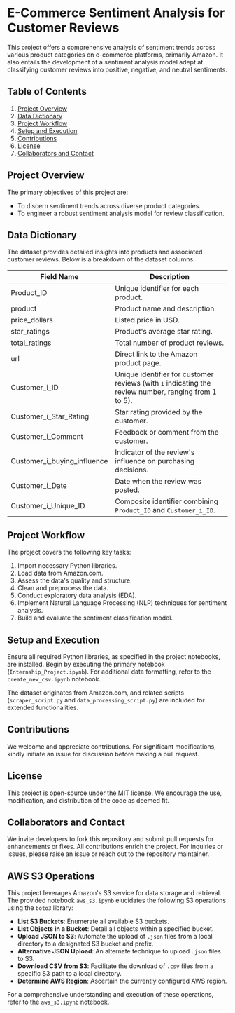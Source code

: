 
# E-Commerce Sentiment Analysis for Customer Reviews

This project offers a comprehensive analysis of sentiment trends across various product categories on e-commerce platforms, primarily Amazon. It also entails the development of a sentiment analysis model adept at classifying customer reviews into positive, negative, and neutral sentiments.

## Table of Contents
1. [Project Overview](#project-overview)
2. [Data Dictionary](#data-dictionary)
3. [Project Workflow](#project-workflow)
4. [Setup and Execution](#setup-and-execution)
5. [Contributions](#contributions)
6. [License](#license)
7. [Collaborators and Contact](#collaborators-and-contact)

## Project Overview <a name="project-overview"></a>
The primary objectives of this project are:
- To discern sentiment trends across diverse product categories.
- To engineer a robust sentiment analysis model for review classification.

## Data Dictionary <a name="data-dictionary"></a>

The dataset provides detailed insights into products and associated customer reviews. Below is a breakdown of the dataset columns:

| Field Name                | Description |
|---------------------------|-------------|
| Product_ID                | Unique identifier for each product. |
| product                   | Product name and description. |
| price_dollars             | Listed price in USD. |
| star_ratings              | Product's average star rating. |
| total_ratings             | Total number of product reviews. |
| url                       | Direct link to the Amazon product page. |
| Customer_i_ID             | Unique identifier for customer reviews (with `i` indicating the review number, ranging from 1 to 5). |
| Customer_i_Star_Rating    | Star rating provided by the customer. |
| Customer_i_Comment        | Feedback or comment from the customer. |
| Customer_i_buying_influence | Indicator of the review's influence on purchasing decisions. |
| Customer_i_Date           | Date when the review was posted. |
| Customer_i_Unique_ID      | Composite identifier combining `Product_ID` and `Customer_i_ID`. |

## Project Workflow <a name="project-workflow"></a>
The project covers the following key tasks:
1. Import necessary Python libraries.
2. Load data from Amazon.com.
3. Assess the data's quality and structure.
4. Clean and preprocess the data.
5. Conduct exploratory data analysis (EDA).
6. Implement Natural Language Processing (NLP) techniques for sentiment analysis.
7. Build and evaluate the sentiment classification model.

## Setup and Execution <a name="setup-and-execution"></a>
Ensure all required Python libraries, as specified in the project notebooks, are installed. Begin by executing the primary notebook (`Internship_Project.ipynb`). For additional data formatting, refer to the `create_new_csv.ipynb` notebook.

The dataset originates from Amazon.com, and related scripts (`scraper_script.py` and `data_processing_script.py`) are included for extended functionalities.

## Contributions <a name="contributions"></a>
We welcome and appreciate contributions. For significant modifications, kindly initiate an issue for discussion before making a pull request.

## License <a name="license"></a>
This project is open-source under the MIT license. We encourage the use, modification, and distribution of the code as deemed fit.

## Collaborators and Contact <a name="collaborators-and-contact"></a>
We invite developers to fork this repository and submit pull requests for enhancements or fixes. All contributions enrich the project. For inquiries or issues, please raise an issue or reach out to the repository maintainer.

## AWS S3 Operations <a name="aws-s3-operations"></a>
This project leverages Amazon's S3 service for data storage and retrieval. The provided notebook `aws_s3.ipynb` elucidates the following S3 operations using the `boto3` library:

- **List S3 Buckets**: Enumerate all available S3 buckets.
- **List Objects in a Bucket**: Detail all objects within a specified bucket.
- **Upload JSON to S3**: Automate the upload of `.json` files from a local directory to a designated S3 bucket and prefix.
- **Alternative JSON Upload**: An alternate technique to upload `.json` files to S3.
- **Download CSV from S3**: Facilitate the download of `.csv` files from a specific S3 path to a local directory.
- **Determine AWS Region**: Ascertain the currently configured AWS region.

For a comprehensive understanding and execution of these operations, refer to the `aws_s3.ipynb` notebook.
